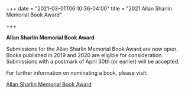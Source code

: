 +++
date = "2021-03-01T06:10:36-04:00"
title = "2021 Allan Sharlin Memorial Book Award"

+++

**Allan Sharlin Memorial Book Award**

Submissions for the Allan Sharlin Memorial Book Award are now open. Books published in 2019 and 2020 are eligible for consideration. Submissions with a postmark of April 30th (or earlier) will be accepted.

For further information on nominating a book, please visit: 

<a href="https://ssha.org/awards/sharlin_award/">Allan Sharlin Memorial Book Award</a>